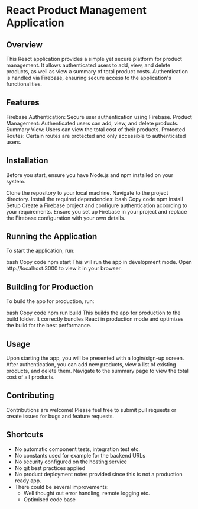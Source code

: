 # React Product Management Application
## Overview
This React application provides a simple yet secure platform for product management. It allows authenticated users to add, view, and delete products, as well as view a summary of total product costs. Authentication is handled via Firebase, ensuring secure access to the application's functionalities.

## Features
Firebase Authentication: Secure user authentication using Firebase.
Product Management: Authenticated users can add, view, and delete products.
Summary View: Users can view the total cost of their products.
Protected Routes: Certain routes are protected and only accessible to authenticated users.

## Installation
Before you start, ensure you have Node.js and npm installed on your system.

Clone the repository to your local machine.
Navigate to the project directory.
Install the required dependencies:
bash
Copy code
npm install
Setup
Create a Firebase project and configure authentication according to your requirements. Ensure you set up Firebase in your project and replace the Firebase configuration with your own details.

## Running the Application
To start the application, run:

bash
Copy code
npm start
This will run the app in development mode. Open http://localhost:3000 to view it in your browser.

## Building for Production
To build the app for production, run:

bash
Copy code
npm run build
This builds the app for production to the build folder. It correctly bundles React in production mode and optimizes the build for the best performance.

## Usage
Upon starting the app, you will be presented with a login/sign-up screen. After authentication, you can add new products, view a list of existing products, and delete them. Navigate to the summary page to view the total cost of all products.

## Contributing
Contributions are welcome! Please feel free to submit pull requests or create issues for bugs and feature requests.

## Shortcuts
- No automatic component tests, integration test etc.
- No constants used for example for the backend URLs
- No security configured on the hosting service
- No git best practices applied
- No product deployment notes provided since this is not a production ready app.
- There could be several improvements:
  - Well thought out error handling, remote logging etc.
  - Optimised code base

